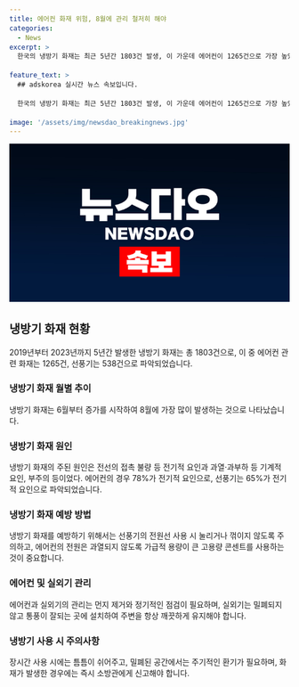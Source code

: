 ```yaml
---
title: 에어컨 화재 위험, 8월에 관리 철저히 해야
categories:
  - News
excerpt: >
  한국의 냉방기 화재는 최근 5년간 1803건 발생, 이 가운데 에어컨이 1265건으로 가장 높았다. 특히 무더위가 시작되는 6월부터 화재가 증가하며, 행정안전부는 무더위 조기에 화재 예방을 강조하고 있다. 화재 원인은 전기적, 기계적 요인 및 부주의이며, 행안부는 관리 및 사용에 주의를 당부했다. 과열 예방을 위해 옷가지 등의 모터 송풍구 확인, 정기적인 환기, 실외기 관리, 안전한 전원 사용 등이 필요하다. 안전안심한 시원한 여름을 위해 냉방기를 안전하게 사용하도록 당부했다.

feature_text: >
  ## adskorea 실시간 뉴스 속보입니다.

  한국의 냉방기 화재는 최근 5년간 1803건 발생, 이 가운데 에어컨이 1265건으로 가장 높았다. 특히 무더위가 시작되는 6월부터 화재가 증가하며, 행정안전부는 무더위 조기에 화재 예방을 강조하고 있다. 화재 원인은 전기적, 기계적 요인 및 부주의이며, 행안부는 관리 및 사용에 주의를 당부했다. 과열 예방을 위해 옷가지 등의 모터 송풍구 확인, 정기적인 환기, 실외기 관리, 안전한 전원 사용 등이 필요하다. 안전안심한 시원한 여름을 위해 냉방기를 안전하게 사용하도록 당부했다.

image: '/assets/img/newsdao_breakingnews.jpg'
---
```


<p><img src="/assets/img/newsdao_breakingnews.jpg" alt="adskorea 속보" /></p>

<h2 data-ke-size="size26">냉방기 화재 현황</h2>

<p data-ke-size="size16">2019년부터 2023년까지 5년간 발생한 냉방기 화재는 총 1803건으로, 이 중 에어컨 관련 화재는 1265건, 선풍기는 538건으로 파악되었습니다.</p>

<h3>냉방기 화재 월별 추이</h3>

<p data-ke-size="size16">냉방기 화재는 6월부터 증가를 시작하여 8월에 가장 많이 발생하는 것으로 나타났습니다.</p>

<h3>냉방기 화재 원인</h3>

<p data-ke-size="size16">냉방기 화재의 주된 원인은 전선의 접촉 불량 등 전기적 요인과 과열·과부하 등 기계적 요인, 부주의 등이었다. 에어컨의 경우 78%가 전기적 요인으로, 선풍기는 65%가 전기적 요인으로 파악되었습니다.</p>

<h3>냉방기 화재 예방 방법</h3>

<p data-ke-size="size16">냉방기 화재를 예방하기 위해서는 선풍기의 전원선 사용 시 눌리거나 꺾이지 않도록 주의하고, 에어컨의 전원은 과열되지 않도록 가급적 용량이 큰 고용량 콘센트를 사용하는 것이 중요합니다.</p>

<h3>에어컨 및 실외기 관리</h3>

<p data-ke-size="size16">에어컨과 실외기의 관리는 먼지 제거와 정기적인 점검이 필요하며, 실외기는 밀폐되지 않고 통풍이 잘되는 곳에 설치하여 주변을 항상 깨끗하게 유지해야 합니다.</p>

<h3>냉방기 사용 시 주의사항</h3>

<p data-ke-size="size16">장시간 사용 시에는 틈틈이 쉬어주고, 밀폐된 공간에서는 주기적인 환기가 필요하며, 화재가 발생한 경우에는 즉시 소방관에게 신고해야 합니다.</p>

